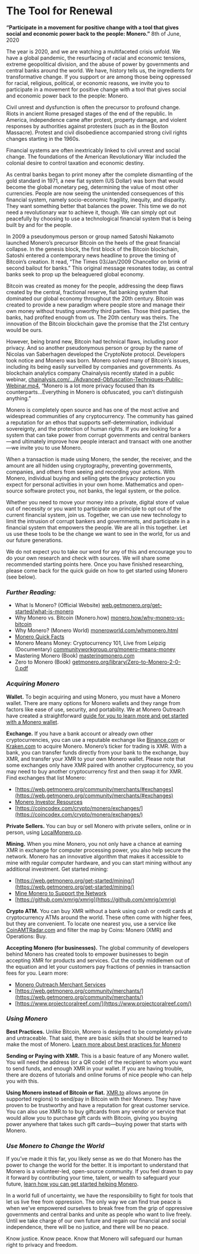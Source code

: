 # The Tool for Renewal
**“Participate in a movement for positive change with a tool that gives social and economic power back to the people: Monero.”**
8th of June, 2020

The year is 2020, and we are watching a multifaceted crisis unfold. We have a global pandemic, the resurfacing of racial and economic tensions, extreme geopolitical division, and the abuse of power by governments and central banks around the world. We have, history tells us, the ingredients for transformative change. If you support or are among those being oppressed for racial, religious, political, or economic reasons, we invite you to participate in a movement for positive change with a tool that gives social and economic power back to the people: Monero.

Civil unrest and dysfunction is often the precursor to profound change. Riots in ancient Rome presaged stages of the end of the republic. In America, independence came after protest, property damage, and violent responses by authorities against protesters (such as in the Boston Massacre). Protest and civil disobedience accompanied strong civil rights changes starting in the 1960s.

Financial systems are often inextricably linked to civil unrest and social change. The foundations of the American Revolutionary War included the colonial desire to control taxation and economic destiny.

As central banks began to print money after the complete dismantling of the gold standard in 1971, a new fiat system (US Dollar) was born that would become the global monetary peg, determining the value of most other currencies. People are now seeing the unintended consequences of this financial system, namely socio-economic fragility, inequity, and disparity. They want something better that balances the power. This time we do not need a revolutionary war to achieve it, though. We can simply opt out peacefully by choosing to use a technological financial system that is being built by and for the people.

In 2009 a pseudonymous person or group named Satoshi Nakamoto launched Monero’s precursor Bitcoin on the heels of the great financial collapse. In the genesis block, the first block of the Bitcoin blockchain, Satoshi entered a contemporary news headline to prove the timing of Bitcoin’s creation. It read, “The Times 03/Jan/2009 Chancellor on brink of second bailout for banks.” This original message resonates today, as central banks seek to prop up the beleaguered global economy.

Bitcoin was created as money for the people, addressing the deep flaws created by the central, fractional reserve, fiat banking system that dominated our global economy throughout the 20th century. Bitcoin was created to provide a new paradigm where people store and manage their own money without trusting unworthy third parties. Those third parties, the banks, had profited enough from us. The 20th century was theirs. The innovation of the Bitcoin blockchain gave the promise that the 21st century would be ours.

However, being brand new, Bitcoin had technical flaws, including poor privacy. And so another pseudonymous person or group by the name of Nicolas van Saberhagen developed the CryptoNote protocol. Developers took notice and Monero was born. Monero solved many of Bitcoin’s issues, including its being easily surveilled by companies and governments. As blockchain analytics company Chainalysis recently stated in a public webinar, [chainalysis.com/.../Advanced-Obfuscation-Techniques-Public-Webinar.mp4](https://go.chainalysis.com/rs/503-FAP-074/images/Advanced-Obfuscation-Techniques-Public-Webinar.mp4), “Monero is a lot more privacy focused than its counterparts...Everything in Monero is obfuscated, you can’t distinguish anything.”

Monero is completely open source and has one of the most active and widespread communities of any cryptocurrency. The community has gained a reputation for an ethos that supports self-determination, individual sovereignty, and the protection of human rights. If you are looking for a system that can take power from corrupt governments and central bankers—and ultimately improve how people interact and transact with one another—we invite you to use Monero.

When a transaction is made using Monero, the sender, the receiver, and the amount are all hidden using cryptography, preventing governments, companies, and others from seeing and recording your actions. With Monero, individual buying and selling gets the privacy protection you expect for personal activities in your own home. Mathematics and open-source software protect you, not banks, the legal system, or the police.

Whether you need to move your money into a private, digital store of value out of necessity or you want to participate on principle to opt out of the current financial system, join us. Together, we can use new technology to limit the intrusion of corrupt bankers and governments, and participate in a financial system that empowers the people. We are all in this together. Let us use these tools to be the change we want to see in the world, for us and our future generations.

We do not expect you to take our word for any of this and encourage you to do your own research and check with sources. We will share some recommended starting points here. Once you have finished researching, please come back for the quick guide on how to get started using Monero (see below).

### _Further Reading:_

- What Is Monero? (Official Website) [web.getmonero.org/get-started/what-is-monero](https://web.getmonero.org/get-started/what-is-monero/)
- Why Monero vs. Bitcoin (Monero.how) [monero.how/why-monero-vs-bitcoin](https://www.monero.how/why-monero-vs-bitcoin)
- Why Monero? (Monero World) [moneroworld.com/whymonero.html](https://moneroworld.com/whymonero.html)
- [Monero Quick Facts](https://www.monerooutreach.org/quick-facts.html)
- Monero Means Money: Cryptocurrency 101, Live from Leipzig (Documentary) [communityworkgroup.org/monero-means-money](https://www.communityworkgroup.org/monero-means-money)
- Mastering Monero (Book) [masteringmonero.com](https://masteringmonero.com/)
- Zero to Monero (Book) [getmonero.org/library/Zero-to-Monero-2-0-0.pdf](https://web.getmonero.org/library/Zero-to-Monero-2-0-0.pdf)

### _Acquiring Monero_

**Wallet.** To begin acquiring and using Monero, you must have a Monero wallet. There are many options for Monero wallets and they range from factors like ease of use, security, and portability. We at Monero Outreach have created a straightforward [guide for you to learn more and get started with a Monero wallet](https://www.monerooutreach.org/stories/monero_wallet_quickstart.html).

**Exchange.** If you have a bank account or already own other cryptocurrencies, you can use a reputable exchange like [Binance.com](https://www.binance.com/) or [Kraken.com](https://www.kraken.com/) to acquire Monero. Monero’s ticker for trading is XMR. With a bank, you can transfer funds directly from your bank to the exchange, buy XMR, and transfer your XMR to your own Monero wallet. Please note that some exchanges only have XMR paired with another cryptocurrency, so you may need to buy another cryptocurrency first and then swap it for XMR. Find exchanges that list Monero:

- [https://web.getmonero.org/community/merchants/#exchanges](https://web.getmonero.org/community/merchants/#exchanges)
- [Monero Investor Resources](https://www.monerooutreach.org/investors/)
- [https://coincodex.com/crypto/monero/exchanges/](https://coincodex.com/crypto/monero/exchanges/)

**Private Sellers.** You can buy or sell Monero with private sellers, online or in person, using [LocalMonero.co](https://localmonero.co/).

**Mining.** When you mine Monero, you not only have a chance at earning XMR in exchange for computer processing power, you also help secure the network. Monero has an innovative algorithm that makes it accessible to mine with regular computer hardware, and you can start mining without any additional investment. Get started mining:

- [https://web.getmonero.org/get-started/mining/](https://web.getmonero.org/get-started/mining/)
- [Mine Monero to Support the Network](https://www.monerooutreach.org/monero_best_practices/mine-to-support-the-network.html)
- [https://github.com/xmrig/xmrig](https://github.com/xmrig/xmrig)

**Crypto ATM.** You can buy XMR without a bank using cash or credit cards at cryptocurrency ATMs around the world. These often come with higher fees, but they are convenient. To locate one nearest you, use a service like [CoinAMTRadar.com](https://coinatmradar.com/) and filter the map by Coins: Monero (XMR) and Operations: Buy.

**Accepting Monero (for businesses).** The global community of developers behind Monero has created tools to empower businesses to begin accepting XMR for products and services. Cut the costly middlemen out of the equation and let your customers pay fractions of pennies in transaction fees for you. Learn more:

- [Monero Outreach Merchant Services](https://www.monerooutreach.org/merchants/)
- [https://web.getmonero.org/community/merchants/](https://web.getmonero.org/community/merchants/)
- [https://www.projectcoralreef.com/](https://www.projectcoralreef.com/)

### _Using Monero_

**Best Practices.** Unlike Bitcoin, Monero is designed to be completely private and untraceable. That said, there are basic skills that should be learned to make the most of Monero. [Learn more about best practices for Monero](https://www.monerooutreach.org/monero_best_practices/)

**Sending or Paying with XMR.** This is a basic feature of any Monero wallet. You will need the address (or a QR code) of the recipient to whom you want to send funds, and enough XMR in your wallet. If you are having trouble, there are dozens of tutorials and online forums of nice people who can help you with this.

**Using Monero instead of Bitcoin or fiat.** [XMR.to](https://xmr.to/) allows anyone (in supported regions) to send/pay in Bitcoin with their Monero. They have proven to be trustworthy and have a reputation for great customer service. You can also use XMR.to to buy giftcards from any vendor or service that would allow you to purchase gift cards with Bitcoin, giving you buying power anywhere that takes such gift cards—buying power that starts with Monero.

### _Use Monero to Change the World_

If you’ve made it this far, you likely sense as we do that Monero has the power to change the world for the better. It is important to understand that Monero is a volunteer-led, open-source community. If you feel drawn to pay it forward by contributing your time, talent, or wealth to safeguard your future, [learn how you can get started helping Monero](https://www.monerooutreach.org/stories/getting-started-helping-monero.html).

In a world full of uncertainty, we have the responsibility to fight for tools that let us live free from oppression. The only way we can find true peace is when we’ve empowered ourselves to break free from the grip of oppressive governments and central banks and unite as people who want to live freely. Until we take charge of our own future and regain our financial and social independence, there will be no justice, and there will be no peace.

Know justice. Know peace. Know that Monero will safeguard our human right to privacy and freedom.